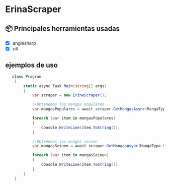 # ErinaScraper

## **:package: Principales herramientas usadas**

- [x] anglesharp
- [x] c#

## ejemplos de uso
```c#
   class Program
    {
        static async Task Main(string[] args)
        {
            var scraper = new ErinaScraper();

            //Obtenemos los mangas populares 
            var mangasPopulares = await scraper.GetMangasAsync(MangaType.Populars);

            foreach (var item in mangasPopulares)
            {
                Console.WriteLine(item.ToString());
            }

            //Obtenemos los mangas seinen 
            var mangasSeinen = await scraper.GetMangasAsync(MangaType.Seinen);

            foreach (var item in mangasSeinen)
            {
                Console.WriteLine(item.ToString());
            }
        }
    }
```
